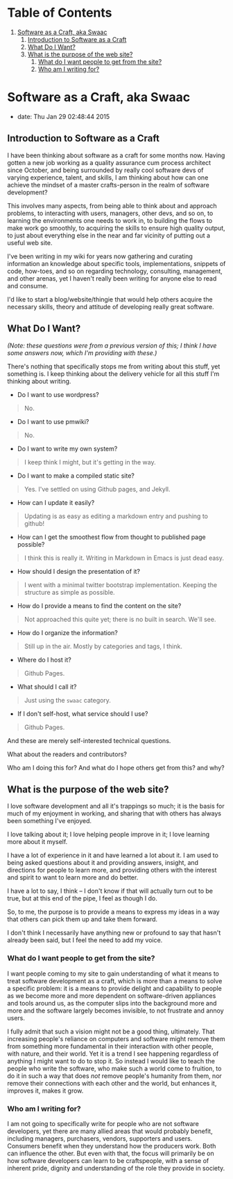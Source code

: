 
# Table of Contents

1.  [Software as a Craft, aka Swaac](#org7fea004)
    1.  [Introduction to Software as a Craft](#org92e20fc)
    2.  [What Do I Want?](#orgaffa655)
    3.  [What is the purpose of the web site?](#orged302e6)
        1.  [What do I want people to get from the site?](#orga63d689)
        2.  [Who am I writing for?](#orgc824b8d)


<a id="org7fea004"></a>

# Software as a Craft, aka Swaac

-   date: Thu Jan 29 02:48:44 2015


<a id="org92e20fc"></a>

## Introduction to Software as a Craft

I have been thinking about software as a craft for some months now. Having gotten a new job working as a quality assurance cum process architect since October, and being surrounded by really cool software devs of varying experience, talent, and skills, I am thinking about how can one achieve the mindset of a master crafts-person in the realm of software development?

This involves many aspects, from being able to think about and approach problems, to interacting with users, managers, other devs, and so on, to learning the environments one needs to work in, to building the flows to make work go smoothly, to acquiring the skills to ensure high quality output, to just about everything else in the near and far vicinity of putting out a useful web site.

I've been writing in my wiki for years now gathering and curating information an knowledge about specific tools, implementations, snippets of code, how-toes, and so on regarding technology, consulting, management, and other arenas, yet I haven't really been writing for anyone else to read and consume.

I'd like to start a blog/website/thingie that would help others acquire the necessary skills, theory and attitude of developing really great software.


<a id="orgaffa655"></a>

## What Do I Want?

*(Note: these questions were from a previous version of this; I think I have some answers now, which I'm providing with these.)*

There's nothing that specifically stops me from writing about this stuff, yet something is. I keep thinking about the delivery vehicle for all this stuff I'm thinking about writing.

-   Do I want to use wordpress?

> No.

-   Do I want to use pmwiki?

> No.

-   Do I want to write my own system?

> I keep think I might, but it's getting in the way.

-   Do I want to make a compiled static site?

> Yes. I've settled on using Github pages, and Jekyll.

-   How can I update it easily?

> Updating is as easy as editing a markdown entry and pushing to github!

-   How can I get the smoothest flow from thought to published page possible?

> I think this is really it. Writing in Markdown in Emacs is just dead easy.

-   How should I design the presentation of it?

> I went with a minimal twitter bootstrap implementation. Keeping the structure as simple as possible.

-   How do I provide a means to find the content on the site?

> Not approached this quite yet; there is no built in search. We'll see.

-   How do I organize the information?

> Still up in the air. Mostly by categories and tags, I think.

-   Where do I host it?

> Github Pages.

-   What should I call it?

> Just using the `swaac` category.

-   If I don't self-host, what service should I use?

> Github Pages.

And these are merely self-interested technical questions.

What about the readers and contributors?

Who am I doing this for? And what do I hope others get from this? and why?


<a id="orged302e6"></a>

## What is the purpose of the web site?

I love software development and all it's trappings so much; it is the basis for much of my enjoyment in working, and sharing that with others has always been something I've enjoyed.

I love talking about it; I love helping people improve in it; I love learning more about it myself.

I have a lot of experience in it and have learned a lot about it. I am used to being asked questions about it and providing answers, insight, and directions for people to learn more, and providing others with the interest and spirit to want to learn more and do better.

I have a lot to say, I think &#x2013; I don't know if that will actually turn out to be true, but at this end of the pipe, I feel as though I do.

So, to me, the purpose is to provide a means to express my ideas in a way that others can pick them up and take them forward.

I don't think I necessarily have anything new or profound to say that hasn't already been said, but I feel the need to add my voice.


<a id="orga63d689"></a>

### What do I want people to get from the site?

I want people coming to my site to gain understanding of what it means to treat software development as a craft, which is more than a means to solve a specific problem: it is a means to provide delight and capability to people as we become more and more dependent on software-driven appliances and tools around us, as the computer slips into the background more and more and the software largely becomes invisible, to not frustrate and annoy users.

I fully admit that such a vision might not be a good thing, ultimately. That increasing people's reliance on computers and software might remove them from something more fundamental in their interaction with other people, with nature, and their world. Yet it is a trend I see happening regardless of anything I might want to do to stop it. So instead I would like to teach the people who write the software, who make such a world come to fruition, to do it in such a way that does *not* remove people's humanity from them, nor remove their connections with each other and the world, but enhances it, improves it, makes it grow.


<a id="orgc824b8d"></a>

### Who am I writing for?

I am not going to specifically write for people who are not software developers, yet there are many allied areas that would probably benefit, including managers, purchasers, vendors, supporters and users. Consumers benefit when they understand how the producers work. Both can influence the other. But even with that, the focus will primarily be on how software developers can learn to be craftspeople, with a sense of inherent pride, dignity and understanding of the role they provide in society.

